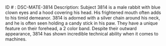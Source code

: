 ID # : DSC-MATE-3814
Description: Subject 3814 is a male rabbit with blue clown eyes and a hood covering his head. His frightened mouth often adds to his timid demeanor. 3814 is adorned with a silver chain around his neck, and he is often seen holding a candy stick in his paw. They have a unique feature on their forehead, a 2 color band. Despite their outward appearance, 3814 has shown incredible technical ability when it comes to machines.